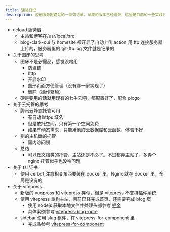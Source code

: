 ```yaml
---
title: 建站日记
description: 这是服务器建站的一系列记录，早期的版本已经遗失，这里是目前的一些实践与想法
---
```


- ucloud 服务器
  - 主站和博客在/usr/local/src
  - blog-clark-cui 与 homesite 都开启了自动上传 action 用 ftp 连接服务器上传的，服务器里的.git-ftp.log 文件就是记录的
- 关于图床的思考
  - 图床不是必需品，感觉没啥用
    - 防盗链
    - http
    - 开启水印
    - 图形页面方便管理（没有哪一家实现了）
    - 删除（操作繁琐）
  - 硬是要用的话就用现有的七牛云吧，都配置好了，配合 picgo
- 关于云托管的思考
  - 腾讯云静态托管可用
    - 有自动 https 域名
    - 但是依托空间，只有第一个空间免费
    - 如果有动态需求，只能用他的云数据库和云函数，体验不好
  - 别的主机商的托管
    - 国内访问慢
  - 总结
    - 可以做文档类的托管，主站还是不必了。不过都弄主站了，多弄个 nginx 托管似乎也没啥问题
- 关于 tsl 证书
  - 使用 cerbot,注意相关东西要装在 docker 里，Nginx 就在 docker 里，全局是没有的
- 关于 vitepress
  - 新版的 vuepress 和 vitepress 类似，但是 vitepress 不支持插件系统
  - 使用 vitepress 重构主站，目前已经完成首页，还需要完成 blog 页
    - 使用 nodejs 获取本地文件并处理头部参考 [掘金](https://juejin.cn/post/6896382276389732359)
    - 具体案例参考 [vitepress-blog-pure](https://github.com/airene/vitepress-blog-pure)
  - sidebar 使用 slug 组件，在 vitepress-for-component 里
    - 完成品参考 [vitepress-for-component](https://github.com/dewfall123/vitepress-for-component)
